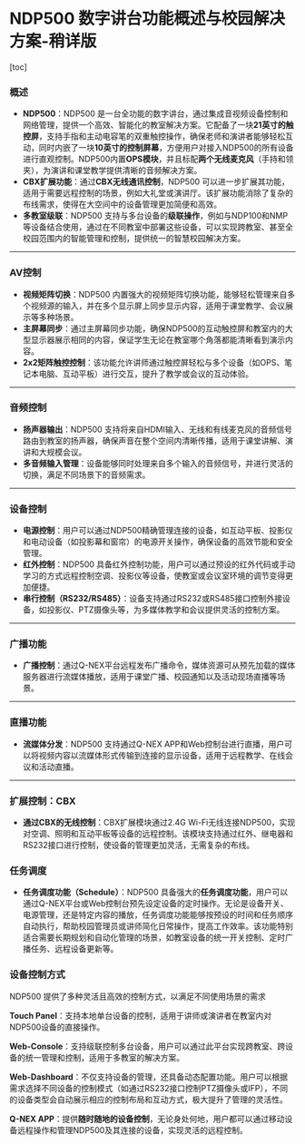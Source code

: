 # NDP500 数字讲台功能概述与校园解决方案-稍详版

[toc]

### **概述**

- **NDP500**：NDP500 是一台全功能的数字讲台，通过集成音视频设备控制和网络管理，提供一个高效、智能化的教室解决方案。它配备了一块**21英寸的触控屏**，支持手指和主动电容笔的双重触控操作，确保老师和演讲者能够轻松互动，同时内嵌了一块**10英寸的控制屏幕**，方便用户对接入NDP500的所有设备进行直观控制。NDP500内置**OPS模块**，并且标配**两个无线麦克风**（手持和领夹），为演讲和课堂教学提供清晰的音频解决方案。
- **CBX扩展功能**：通过**CBX无线通讯控制**，NDP500 可以进一步扩展其功能，适用于需要远程控制的场景，例如大礼堂或演讲厅。该扩展功能消除了复杂的布线需求，使得在大空间中的设备管理更加简便和高效。
- **多教室级联**：NDP500 支持与多台设备的**级联操作**，例如与NDP100和NMP等设备结合使用，通过在不同教室中部署这些设备，可以实现跨教室、甚至全校园范围内的智能管理和控制，提供统一的智慧校园解决方案。

------

### **AV控制**

- **视频矩阵切换**：NDP500 内置强大的视频矩阵切换功能，能够轻松管理来自多个视频源的输入，并在多个显示屏上同步显示内容，适用于课堂教学、会议展示等多种场景。
- **主屏幕同步**：通过主屏幕同步功能，确保NDP500的互动触控屏和教室内的大型显示器展示相同的内容，保证学生无论在教室哪个角落都能清晰看到演示内容。
- **2x2矩阵触控控制**：该功能允许讲师通过触控屏轻松与多个设备（如OPS、笔记本电脑、互动平板）进行交互，提升了教学或会议的互动体验。

------

### **音频控制**

- **扬声器输出**：NDP500 支持将来自HDMI输入、无线和有线麦克风的音频信号路由到教室的扬声器，确保声音在整个空间内清晰传播，适用于课堂讲解、演讲和大规模会议。
- **多音频输入管理**：设备能够同时处理来自多个输入的音频信号，并进行灵活的切换，满足不同场景下的音频需求。

------

### **设备控制**

- **电源控制**：用户可以通过NDP500精确管理连接的设备，如互动平板、投影仪和电动设备（如投影幕和窗帘）的电源开关操作，确保设备的高效节能和安全管理。
- **红外控制**：NDP500 具备红外控制功能，用户可以通过预设的红外代码或手动学习的方式远程控制空调、投影仪等设备，使教室或会议室环境的调节变得更加便捷。
- **串行控制（RS232/RS485）**：设备支持通过RS232或RS485接口控制外接设备，如投影仪、PTZ摄像头等，为多媒体教学和会议提供灵活的控制方案。

------

### **广播功能**

- **广播控制**：通过Q-NEX平台远程发布广播命令，媒体资源可从预先加载的媒体服务器进行流媒体播放，适用于课堂广播、校园通知以及活动现场直播等场景。

------

### **直播功能**

- **流媒体分发**：NDP500 支持通过Q-NEX APP和Web控制台进行直播，用户可以将视频内容以流媒体形式传输到连接的显示设备，适用于远程教学、在线会议和活动直播。

------

### **扩展控制：CBX**

- **通过CBX的无线控制**：CBX扩展模块通过2.4G Wi-Fi无线连接NDP500，实现对空调、照明和互动平板等设备的远程控制。该模块支持通过红外、继电器和RS232接口进行控制，使设备的管理更加灵活，无需复杂的布线。

### **任务调度**

- **任务调度功能（Schedule）**：NDP500 具备强大的**任务调度功能**，用户可以通过Q-NEX平台或Web控制台预先设定设备的定时操作。无论是设备开关、电源管理，还是特定内容的播放，任务调度功能能够按预设的时间和任务顺序自动执行，帮助校园管理员或讲师简化日常操作，提高工作效率。该功能特别适合需要长期规划和自动化管理的场景，如教室设备的统一开关控制、定时广播任务、远程设备更新等。

### 设备控制方式

NDP500 提供了多种灵活且高效的控制方式，以满足不同使用场景的需求

**Touch Panel**：支持本地单台设备的控制，适用于讲师或演讲者在教室内对NDP500设备的直接操作。

**Web-Console**：支持级联控制多台设备，用户可以通过此平台实现跨教室、跨设备的统一管理和控制，适用于多教室的解决方案。

**Web-Dashboard**：不仅支持设备的管理，还具备动态配置功能。用户可以根据需求选择不同设备的控制模式（如通过RS232接口控制PTZ摄像头或IFP），不同的设备类型会自动展示相应的控制布局和互动方式，极大提升了管理的灵活性。

**Q-NEX APP**：提供**随时随地的设备控制**，无论身处何地，用户都可以通过移动设备远程操作和管理NDP500及其连接的设备，实现灵活的远程控制。